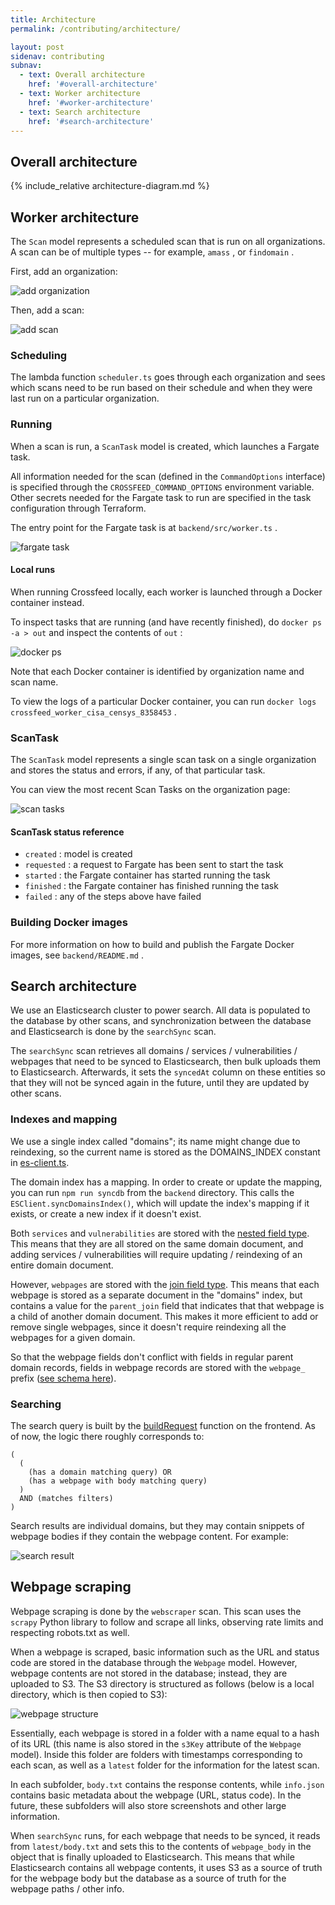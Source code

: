 ```yaml
---
title: Architecture
permalink: /contributing/architecture/

layout: post
sidenav: contributing
subnav:
  - text: Overall architecture
    href: '#overall-architecture'
  - text: Worker architecture
    href: '#worker-architecture'
  - text: Search architecture
    href: '#search-architecture'
---
```


## Overall architecture

<!--

To edit this graph, view this page in a browser, click on the graph, and click the "edit" button to view it in draw.io.

Once you've made changes, click File -> Embed -> HTML to get the new architecture HTML code, then put it in architecture-diagram.md.

-->

{% include_relative architecture-diagram.md %}

## Worker architecture

The `Scan` model represents a scheduled scan that is run on all organizations.
A scan can be of multiple types -- for example, `amass` , or `findomain` .

First, add an organization:

![add organization](https://github.com/cisagov/crossfeed/raw/62b27371d4a33f104452967dde1a85d1946da6c8/docs/img/add%20organization.png)

Then, add a scan:

![add scan](https://github.com/cisagov/crossfeed/raw/62b27371d4a33f104452967dde1a85d1946da6c8/docs/img/add%20scan.png)

### Scheduling

The lambda function `scheduler.ts` goes through each organization and sees which scans
need to be run based on their schedule and when they were last run on a particular organization.

### Running

When a scan is run, a `ScanTask` model is created, which launches a Fargate task.

All information needed for the scan (defined in the `CommandOptions` interface) is specified
through the `CROSSFEED_COMMAND_OPTIONS` environment variable. Other secrets needed for the Fargate
task to run are specified in the task configuration through Terraform.

The entry point for the Fargate task is at `backend/src/worker.ts` .

![fargate task](https://github.com/cisagov/crossfeed/raw/62b27371d4a33f104452967dde1a85d1946da6c8/docs/img/fargate%20task.png)

#### Local runs

When running Crossfeed locally, each worker is launched through a Docker container instead.

To inspect tasks that are running (and have recently finished), do `docker ps -a > out` and inspect the contents of `out` :

![docker ps](https://github.com/cisagov/crossfeed/raw/62b27371d4a33f104452967dde1a85d1946da6c8/docs/img/docker%20ps.png)

Note that each Docker container is identified by organization name and scan name.

To view the logs of a particular Docker container, you can run `docker logs crossfeed_worker_cisa_censys_8358453` .

### ScanTask

The `ScanTask` model represents a single scan task on a single organization and stores the status
and errors, if any, of that particular task.

You can view the most recent Scan Tasks on the organization page:

![scan tasks](https://github.com/cisagov/crossfeed/raw/62b27371d4a33f104452967dde1a85d1946da6c8/docs/img/scan%20tasks.png)

#### ScanTask status reference

- `created` : model is created
- `requested` : a request to Fargate has been sent to start the task
- `started` : the Fargate container has started running the task
- `finished` : the Fargate container has finished running the task
- `failed` : any of the steps above have failed

### Building Docker images

For more information on how to build and publish the Fargate Docker images, see `backend/README.md` .

## Search architecture

We use an Elasticsearch cluster to power search. All data is populated to the database by other scans, and synchronization between the database and Elasticsearch is done by the `searchSync` scan.

The `searchSync` scan retrieves all domains / services / vulnerabilities / webpages that need to be synced to Elasticsearch, then bulk
uploads them to Elasticsearch. Afterwards, it sets the `syncedAt` column on these entities so that they will not be synced again in the future,
until they are updated by other scans.

### Indexes and mapping

We use a single index called "domains"; its name might change due to reindexing, so the current name is stored as the DOMAINS_INDEX constant in [es-client.ts](https://github.com/cisagov/crossfeed/blob/b55f36c0808feede82ffd8ad9473b2768e56a511/backend/src/tasks/es-client.ts#L4).

The domain index has a mapping. In order to create or update the mapping, you can run `npm run syncdb` from the `backend` directory. This calls
the `ESClient.syncDomainsIndex()`, which will update the index's mapping if it exists, or create a new index if it doesn't exist.

Both `services` and `vulnerabilities` are stored with the
[nested field type](https://www.elastic.co/guide/en/elasticsearch/reference/7.9/nested.html). This means that they are all stored on the same domain
document, and adding services / vulnerabilities will require updating / reindexing of an entire domain document.

However, `webpages` are stored with the [join field type](https://www.elastic.co/guide/en/elasticsearch/reference/7.9/parent-join.html). This means
that each webpage is stored as a separate document in the "domains" index, but contains a value for the `parent_join` field that indicates that
that webpage is a child of another domain document. This makes it more efficient to add or remove single webpages, since it doesn't require
reindexing all the webpages for a given domain.

So that the webpage fields don't conflict with fields in regular parent domain records, fields in webpage records are stored with the
`webpage_` prefix
([see schema here](https://github.com/cisagov/crossfeed/blob/b55f36c0808feede82ffd8ad9473b2768e56a511/backend/src/tasks/es-client.ts#L11)).

### Searching

The search query is built by the [buildRequest](https://github.com/cisagov/crossfeed/blob/33fcaf4cb730974bf3d5ee61b80d13a2c675bd80/frontend/src/pages/Search/SearchProvider/buildRequest.js#L56) function on the frontend. As of now, the logic there roughly corresponds to:

```
(
  (
    (has a domain matching query) OR
    (has a webpage with body matching query)
  )
  AND (matches filters)
)
```

Search results are individual domains, but they may contain snippets of webpage bodies if they contain the webpage content. For example:

![search result](https://github.com/cisagov/crossfeed/raw/68d7f20b0c2bc951d625d40a8a62c5b49f4306b2/docs/contributing/img/search%20result.png)

## Webpage scraping

Webpage scraping is done by the `webscraper` scan. This scan uses the `scrapy` Python library to follow and scrape all links, observing
rate limits and respecting robots.txt as well.

When a webpage is scraped, basic information such as the URL and status code are stored in the database through the `Webpage` model. However,
webpage contents are not stored in the database; instead, they are uploaded to S3. The S3 directory is structured as follows
(below is a local directory, which is then copied to S3):

![webpage structure](https://github.com/cisagov/crossfeed/raw/cfcfba2cc736c39a5f241a64ce75428782062862/docs/contributing/img/webpage%20structure.png)

Essentially, each webpage is stored in a folder with a name equal to a hash of its URL (this name is also stored in the `s3Key`
attribute of the `Webpage` model). Inside this folder are folders with timestamps corresponding to each scan, as well as a `latest`
folder for the information for the latest scan.

In each subfolder, `body.txt` contains the response contents, while `info.json` contains basic metadata about the webpage
(URL, status code). In the future, these subfolders will also store screenshots and other large information.

When `searchSync` runs, for each webpage that needs to be synced, it reads from `latest/body.txt` and sets this to the contents of
`webpage_body` in the object that is finally uploaded to Elasticsearch. This means that while Elasticsearch contains all webpage
contents, it uses S3 as a source of truth for the webpage body but the database as a source of truth for the webpage paths /
other info.